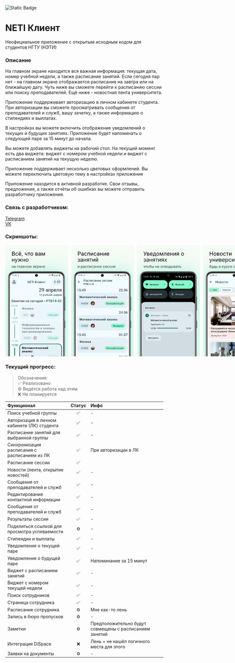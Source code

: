 ![Static Badge](https://img.shields.io/badge/%20-%20Google%20Play%20-%20%233b394d?style=for-the-badge&logo=google-play)

# NETI Клиент
Неофициальное приложение с открытым исходным кодом для студентов НГТУ (НЭТИ)

### Описание
На главном экране находится вся важная информация: текущая дата, номер учебной недели, а также расписание занятий.
Если сегодня пар нет - на главном экране отображается расписание на завтра или на ближайшую дату.
Чуть ниже вы сможете перейти к расписанию сессии или поиску преподавателей.
Ещё ниже - новостная лента университета.

Приложение поддерживает авторизацию в личном кабинете студента. При авторизации вы сможете просматривать сообщения от преподавателей и служб, вашу зачетку, а также информацию о стипендиях и выплатах.

В настройках вы можете включить отображение уведомлений о текущих и будущих занятиях. Приложение будет напоминать о следующей паре за 15 минут до начала.

Вы можете добавлять виджеты на рабочий стол. На текущий момент есть два виджета: виджет с номером учебной недели и виджет с расписанием занятий на текущую неделю.

Приложение поддерживает несколько цветовых оформлений. Вы можете переключить цветовую тему в настройках приложения

Приложение находится в активной разработке. Свои отзывы, предложения, а также отчёты об ошибках вы можете отправить разработчику приложения.

### Связь с разработчиком:
[Telegram](https://t.me/nstumobile_dev)  
[VK](https://vk.com/neticient)


### Скриншоты:
<div style="display: flex; gap: 10px;">
  <img src="art/screen1.png" alt="Скриншот 2" width="200" />
  <img src="art/screen2.png" alt="Скриншот 3" width="200" />
  <img src="art/screen3.png" alt="Скриншот 1" width="200" />
  <img src="art/screen4.png" alt="Скриншот 2" width="200" />
  <img src="art/screen5.png" alt="Скриншот 3" width="200" />
  <img src="art/screen6.png" alt="Скриншот 1" width="200" />
  <img src="art/screen7.png" alt="Скриншот 2" width="200" />
  <img src="art/screen8.png" alt="Скриншот 2" width="200" />
</div>


### Текущий прогресс:
> Обозначения:  
> ✅  Реализовано  
> ⚙️ Ведётся работа над этим  
> ❌ Не планируется  

| Функционал    | Статус  | Инфо                                                   |
|:-----------|:------:|:-------------------------------------------------------|
|Поиск учебной группы|✅| -                                                      |
|Авторизация в личном кабинете (ЛК) студента|✅| -                                                      |
|Расписание занятий для выбранной группы|✅| -                                                      |
|Синхронизация расписания с расписанием из ЛК|✅| При авторизации в ЛК                                   |
|Расписание сессии|✅|                                   |
|Новости (лента, открытие новостей) |✅| -                                                      |
|Сообщения от преподавателей и служб |✅| -                                                      |
|Редактирование контактной информации|✅| -                                                      |
|Сообщения от преподавателей и служб |✅| -                                                      |
|Результаты сессии |✅| -                                                      |
|Поделиться ссылкой для просмотра успеваемости |⚙️| -                                                      |
|Стипендии и выплаты |✅| -                                                      |
|Уведомления о текущей паре |✅| -                                                      |
|Уведомления о будущей паре |✅| Напоминание за 15 минут                                |
|Виджет с расписанием занятий |✅| -                                                      |
|Виджет с номером текущей недели |✅| -                                                      |
|Поиск сотрудников |✅| -                                                      |
|Страница сотрудника |✅| -                                                      |
|Расписание сотрудника |⚙️| Мне как-то лень                                        |
|Запись в бюро пропусков |⚙️| -                                                      |
|Заметки |⚙️| Предположительно будут совмещены с расписанием занятий |
|Интеграция DiSpace |❌| Лень + не нашёл логичного места для этого              |
|Заявки на документы |⚙️| -                                                      |
